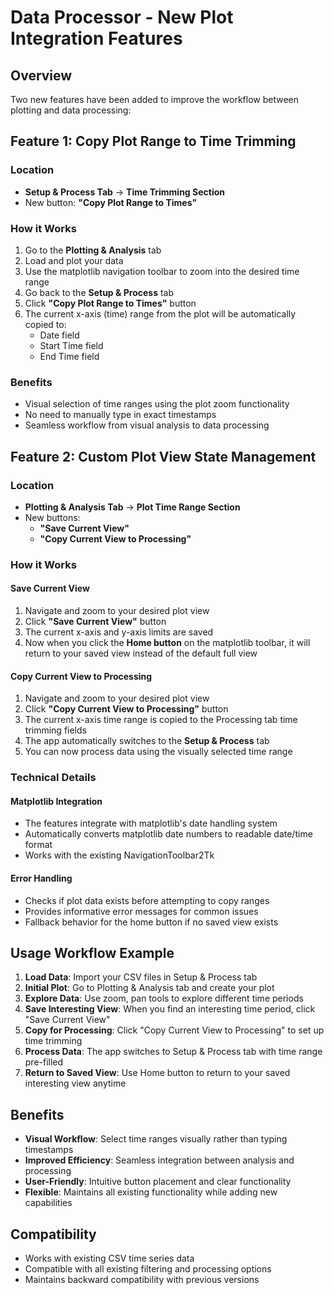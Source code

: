 # Data Processor - New Plot Integration Features

## Overview
Two new features have been added to improve the workflow between plotting and data processing:

## Feature 1: Copy Plot Range to Time Trimming

### Location
- **Setup & Process Tab** → **Time Trimming Section**
- New button: **"Copy Plot Range to Times"**

### How it Works
1. Go to the **Plotting & Analysis** tab
2. Load and plot your data
3. Use the matplotlib navigation toolbar to zoom into the desired time range
4. Go back to the **Setup & Process** tab
5. Click **"Copy Plot Range to Times"** button
6. The current x-axis (time) range from the plot will be automatically copied to:
   - Date field
   - Start Time field  
   - End Time field

### Benefits
- Visual selection of time ranges using the plot zoom functionality
- No need to manually type in exact timestamps
- Seamless workflow from visual analysis to data processing

## Feature 2: Custom Plot View State Management

### Location
- **Plotting & Analysis Tab** → **Plot Time Range Section**
- New buttons:
  - **"Save Current View"**
  - **"Copy Current View to Processing"**

### How it Works

#### Save Current View
1. Navigate and zoom to your desired plot view
2. Click **"Save Current View"** button
3. The current x-axis and y-axis limits are saved
4. Now when you click the **Home button** on the matplotlib toolbar, it will return to your saved view instead of the default full view

#### Copy Current View to Processing
1. Navigate and zoom to your desired plot view
2. Click **"Copy Current View to Processing"** button
3. The current x-axis time range is copied to the Processing tab time trimming fields
4. The app automatically switches to the **Setup & Process** tab
5. You can now process data using the visually selected time range

### Technical Details

#### Matplotlib Integration
- The features integrate with matplotlib's date handling system
- Automatically converts matplotlib date numbers to readable date/time format
- Works with the existing NavigationToolbar2Tk

#### Error Handling
- Checks if plot data exists before attempting to copy ranges
- Provides informative error messages for common issues
- Fallback behavior for the home button if no saved view exists

## Usage Workflow Example

1. **Load Data**: Import your CSV files in Setup & Process tab
2. **Initial Plot**: Go to Plotting & Analysis tab and create your plot  
3. **Explore Data**: Use zoom, pan tools to explore different time periods
4. **Save Interesting View**: When you find an interesting time period, click "Save Current View"
5. **Copy for Processing**: Click "Copy Current View to Processing" to set up time trimming
6. **Process Data**: The app switches to Setup & Process tab with time range pre-filled
7. **Return to Saved View**: Use Home button to return to your saved interesting view anytime

## Benefits

- **Visual Workflow**: Select time ranges visually rather than typing timestamps
- **Improved Efficiency**: Seamless integration between analysis and processing
- **User-Friendly**: Intuitive button placement and clear functionality
- **Flexible**: Maintains all existing functionality while adding new capabilities

## Compatibility

- Works with existing CSV time series data
- Compatible with all existing filtering and processing options
- Maintains backward compatibility with previous versions
